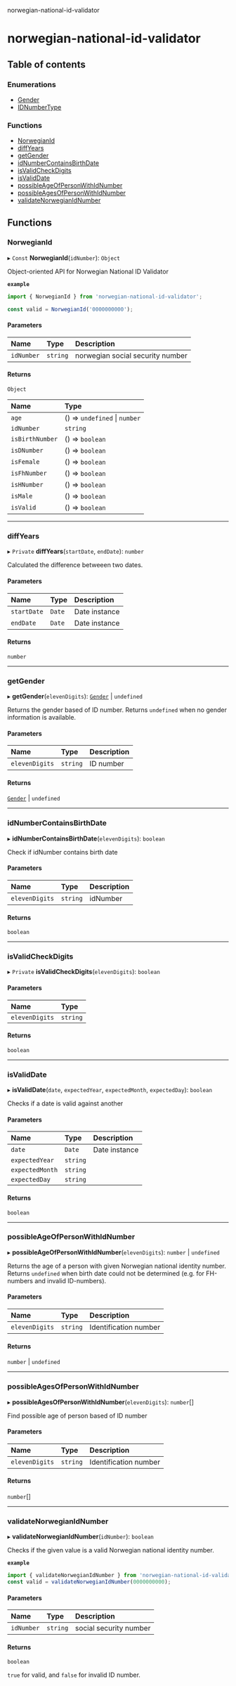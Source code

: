 norwegian-national-id-validator

# norwegian-national-id-validator

## Table of contents

### Enumerations

- [Gender](enums/Gender.md)
- [IDNumberType](enums/IDNumberType.md)

### Functions

- [NorwegianId](README.md#norwegianid)
- [diffYears](README.md#diffyears)
- [getGender](README.md#getgender)
- [idNumberContainsBirthDate](README.md#idnumbercontainsbirthdate)
- [isValidCheckDigits](README.md#isvalidcheckdigits)
- [isValidDate](README.md#isvaliddate)
- [possibleAgeOfPersonWithIdNumber](README.md#possibleageofpersonwithidnumber)
- [possibleAgesOfPersonWithIdNumber](README.md#possibleagesofpersonwithidnumber)
- [validateNorwegianIdNumber](README.md#validatenorwegianidnumber)

## Functions

### NorwegianId

▸ `Const` **NorwegianId**(`idNumber`): `Object`

Object-oriented API for Norwegian National ID Validator

**`example`**
```javascript
import { NorwegianId } from 'norwegian-national-id-validator';

const valid = NorwegianId('0000000000');
```

#### Parameters

| Name | Type | Description |
| :------ | :------ | :------ |
| `idNumber` | `string` | norwegian social security number |

#### Returns

`Object`

| Name | Type |
| :------ | :------ |
| `age` | () => `undefined` \| `number` |
| `idNumber` | `string` |
| `isBirthNumber` | () => `boolean` |
| `isDNumber` | () => `boolean` |
| `isFemale` | () => `boolean` |
| `isFhNumber` | () => `boolean` |
| `isHNumber` | () => `boolean` |
| `isMale` | () => `boolean` |
| `isValid` | () => `boolean` |

___

### diffYears

▸ `Private` **diffYears**(`startDate`, `endDate`): `number`

Calculated the difference betweeen two dates.

#### Parameters

| Name | Type | Description |
| :------ | :------ | :------ |
| `startDate` | `Date` | Date instance |
| `endDate` | `Date` | Date instance |

#### Returns

`number`

___

### getGender

▸ **getGender**(`elevenDigits`): [`Gender`](enums/Gender.md) \| `undefined`

Returns the gender based of ID number. Returns `undefined` when no gender
information is available.

#### Parameters

| Name | Type | Description |
| :------ | :------ | :------ |
| `elevenDigits` | `string` | ID number |

#### Returns

[`Gender`](enums/Gender.md) \| `undefined`

___

### idNumberContainsBirthDate

▸ **idNumberContainsBirthDate**(`elevenDigits`): `boolean`

Check if idNumber contains birth date

#### Parameters

| Name | Type | Description |
| :------ | :------ | :------ |
| `elevenDigits` | `string` | idNumber |

#### Returns

`boolean`

___

### isValidCheckDigits

▸ `Private` **isValidCheckDigits**(`elevenDigits`): `boolean`

#### Parameters

| Name | Type |
| :------ | :------ |
| `elevenDigits` | `string` |

#### Returns

`boolean`

___

### isValidDate

▸ **isValidDate**(`date`, `expectedYear`, `expectedMonth`, `expectedDay`): `boolean`

Checks if a date is valid against another

#### Parameters

| Name | Type | Description |
| :------ | :------ | :------ |
| `date` | `Date` | Date instance |
| `expectedYear` | `string` |  |
| `expectedMonth` | `string` |  |
| `expectedDay` | `string` |  |

#### Returns

`boolean`

___

### possibleAgeOfPersonWithIdNumber

▸ **possibleAgeOfPersonWithIdNumber**(`elevenDigits`): `number` \| `undefined`

Returns the age of a person with given Norwegian national identity number.
Returns `undefined` when birth date could not be determined (e.g. for FH-numbers and invalid ID-numbers).

#### Parameters

| Name | Type | Description |
| :------ | :------ | :------ |
| `elevenDigits` | `string` | Identification number |

#### Returns

`number` \| `undefined`

___

### possibleAgesOfPersonWithIdNumber

▸ **possibleAgesOfPersonWithIdNumber**(`elevenDigits`): `number`[]

Find possible age of person based of ID number

#### Parameters

| Name | Type | Description |
| :------ | :------ | :------ |
| `elevenDigits` | `string` | Identification number |

#### Returns

`number`[]

___

### validateNorwegianIdNumber

▸ **validateNorwegianIdNumber**(`idNumber`): `boolean`

Checks if the given value is a valid Norwegian national identity number.

**`example`**
```javascript
import { validateNorwegianIdNumber } from 'norwegian-national-id-validator';
const valid = validateNorwegianIdNumber(0000000000);
```

#### Parameters

| Name | Type | Description |
| :------ | :------ | :------ |
| `idNumber` | `string` | social security number |

#### Returns

`boolean`

`true` for valid, and `false` for invalid ID number.
